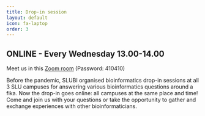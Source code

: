 ```yaml
---
title: Drop-in session
layout: default
icon: fa-laptop
order: 3
---
```


## ONLINE - Every Wednesday 13.00-14.00
Meet us in this [Zoom room](https://slu-se.zoom.us/j/65236249473)
(Password: 410410)


Before the pandemic, SLUBI organised bioinformatics drop-in sessions at all 3 SLU campuses for answering various bioinformatics questions around a fika. Now the drop-in goes online: all campuses at the same place and time! Come and join us with your questions or take the opportunity to gather and exchange experiences with other bioinformaticians. 